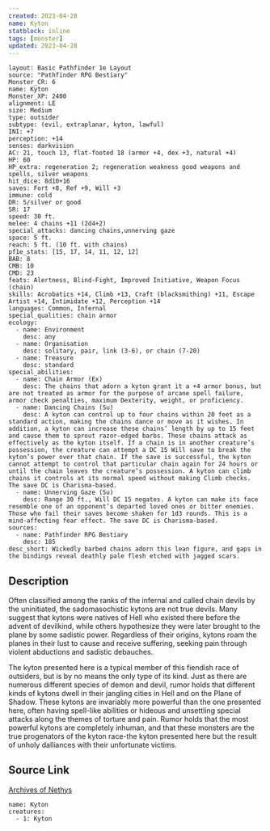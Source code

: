 ```yaml
---
created: 2023-04-28
name: Kyton
statblock: inline
tags: [monster]
updated: 2023-04-28
---
```

```statblock
layout: Basic Pathfinder 1e Layout
source: "Pathfinder RPG Bestiary"
Monster_CR: 6
name: Kyton
Monster_XP: 2400
alignment: LE
size: Medium
type: outsider
subtype: (evil, extraplanar, kyton, lawful)
INI: +7
perception: +14
senses: darkvision
AC: 21, touch 13, flat-footed 18 (armor +4, dex +3, natural +4)
HP: 60
HP_extra: regeneration 2; regeneration weakness good weapons and spells, silver weapons
hit_dice: 8d10+16
saves: Fort +8, Ref +9, Will +3
immune: cold
DR: 5/silver or good
SR: 17
speed: 30 ft.
melee: 4 chains +11 (2d4+2)
special_attacks: dancing chains,unnerving gaze
space: 5 ft.
reach: 5 ft. (10 ft. with chains)
pf1e_stats: [15, 17, 14, 11, 12, 12]
BAB: 8
CMB: 10
CMD: 23
feats: Alertness, Blind-Fight, Improved Initiative, Weapon Focus (chain)
skills: Acrobatics +14, Climb +13, Craft (blacksmithing) +11, Escape Artist +14, Intimidate +12, Perception +14
languages: Common, Infernal
special_qualities: chain armor
ecology:
  - name: Environment
    desc: any
  - name: Organisation
    desc: solitary, pair, link (3-6), or chain (7-20)
  - name: Treasure
    desc: standard
special_abilities:
  - name: Chain Armor (Ex)
    desc: The chains that adorn a kyton grant it a +4 armor bonus, but are not treated as armor for the purpose of arcane spell failure, armor check penalties, maximum Dexterity, weight, or proficiency.
  - name: Dancing Chains (Su)
    desc: A kyton can control up to four chains within 20 feet as a standard action, making the chains dance or move as it wishes. In addition, a kyton can increase these chains’ length by up to 15 feet and cause them to sprout razor-edged barbs. These chains attack as effectively as the kyton itself. If a chain is in another creature’s possession, the creature can attempt a DC 15 Will save to break the kyton’s power over that chain. If the save is successful, the kyton cannot attempt to control that particular chain again for 24 hours or until the chain leaves the creature’s possession. A kyton can climb chains it controls at its normal speed without making Climb checks. The save DC is Charisma-based.
  - name: Unnerving Gaze (Su)
    desc: Range 30 ft., Will DC 15 negates. A kyton can make its face resemble one of an opponent’s departed loved ones or bitter enemies. Those who fail their saves become shaken for 1d3 rounds. This is a mind-affecting fear effect. The save DC is Charisma-based.
sources:
  - name: Pathfinder RPG Bestiary
    desc: 185
desc_short: Wickedly barbed chains adorn this lean figure, and gaps in the bindings reveal deathly pale flesh etched with jagged scars.
```
## Description
Often classified among the ranks of the infernal and called chain devils by the uninitiated, the sadomasochistic kytons are not true devils. Many suggest that kytons were natives of Hell who existed there before the advent of devilkind, while others hypothesize they were later brought to the plane by some sadistic power. Regardless of their origins, kytons roam the planes in their lust to cause and receive suffering, seeking pain through violent abductions and sadistic debauches.

The kyton presented here is a typical member of this fiendish race of outsiders, but is by no means the only type of its kind. Just as there are numerous different species of demon and devil, rumor holds that different kinds of kytons dwell in their jangling cities in Hell and on the Plane of Shadow. These kytons are invariably more powerful than the one presented here, often having spell-like abilities or hideous and unsettling special attacks along the themes of torture and pain. Rumor holds that the most powerful kytons are completely inhuman, and that these monsters are the true progenators of the kyton race-the kyton presented here but the result of unholy dalliances with their unfortunate victims.
## Source Link
[Archives of Nethys](https://aonprd.com/MonsterDisplay.aspx?ItemName=Kyton)
```encounter-table
name: Kyton
creatures:
  - 1: Kyton
```
